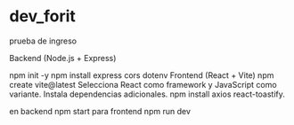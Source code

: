 # dev_forit
prueba de ingreso 

Backend (Node.js + Express)

npm init -y
npm install express cors dotenv
Frontend (React + Vite)
npm create vite@latest
Selecciona React como framework y JavaScript como variante.
Instala dependencias adicionales.
npm install axios react-toastify.

en backend npm start 
para frontend npm run dev
